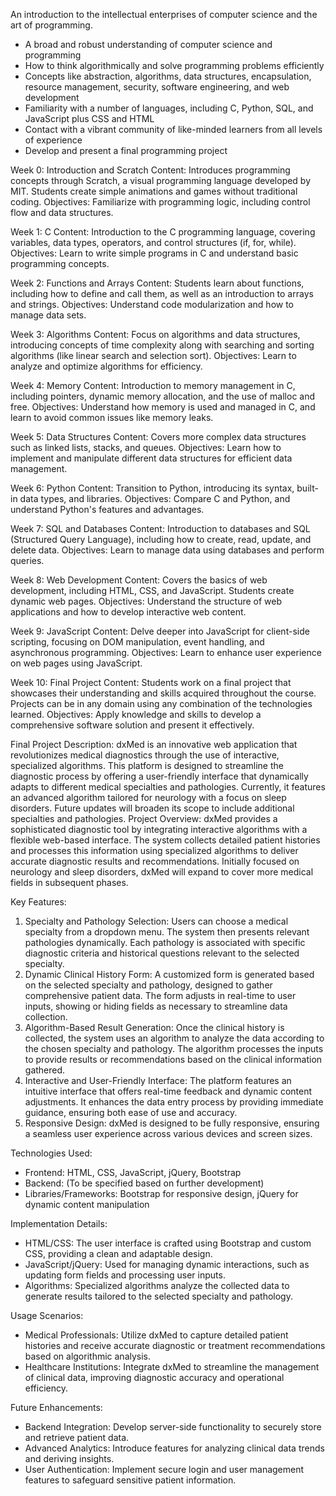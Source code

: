 An introduction to the intellectual enterprises of computer science and the art of programming.
- A broad and robust understanding of computer science and programming
- How to think algorithmically and solve programming problems efficiently
- Concepts like abstraction, algorithms, data structures, encapsulation, resource management, security, software engineering, and web development
- Familiarity with a number of languages, including C, Python, SQL, and JavaScript plus CSS and HTML
- Contact with a vibrant community of like-minded learners from all levels of experience
- Develop and present a final programming project

Week 0: Introduction and Scratch
Content: Introduces programming concepts through Scratch, a visual programming language developed by MIT. Students create simple animations and games without traditional coding.
Objectives: Familiarize with programming logic, including control flow and data structures.

Week 1: C
Content: Introduction to the C programming language, covering variables, data types, operators, and control structures (if, for, while).
Objectives: Learn to write simple programs in C and understand basic programming concepts.

Week 2: Functions and Arrays
Content: Students learn about functions, including how to define and call them, as well as an introduction to arrays and strings.
Objectives: Understand code modularization and how to manage data sets.

Week 3: Algorithms
Content: Focus on algorithms and data structures, introducing concepts of time complexity along with searching and sorting algorithms (like linear search and selection sort).
Objectives: Learn to analyze and optimize algorithms for efficiency.

Week 4: Memory
Content: Introduction to memory management in C, including pointers, dynamic memory allocation, and the use of malloc and free.
Objectives: Understand how memory is used and managed in C, and learn to avoid common issues like memory leaks.

Week 5: Data Structures
Content: Covers more complex data structures such as linked lists, stacks, and queues.
Objectives: Learn how to implement and manipulate different data structures for efficient data management.

Week 6: Python
Content: Transition to Python, introducing its syntax, built-in data types, and libraries.
Objectives: Compare C and Python, and understand Python's features and advantages.

Week 7: SQL and Databases
Content: Introduction to databases and SQL (Structured Query Language), including how to create, read, update, and delete data.
Objectives: Learn to manage data using databases and perform queries.

Week 8: Web Development
Content: Covers the basics of web development, including HTML, CSS, and JavaScript. Students create dynamic web pages.
Objectives: Understand the structure of web applications and how to develop interactive web content.

Week 9: JavaScript
Content: Delve deeper into JavaScript for client-side scripting, focusing on DOM manipulation, event handling, and asynchronous programming.
Objectives: Learn to enhance user experience on web pages using JavaScript.

Week 10: Final Project
Content: Students work on a final project that showcases their understanding and skills acquired throughout the course. Projects can be in any domain using any combination of the technologies learned.
Objectives: Apply knowledge and skills to develop a comprehensive software solution and present it effectively.


Final Project Description:
dxMed is an innovative web application that revolutionizes medical diagnostics through the use of interactive, specialized algorithms. This platform is designed to streamline the diagnostic process by offering a user-friendly interface that dynamically adapts to different medical specialties and pathologies. Currently, it features an advanced algorithm tailored for neurology with a focus on sleep disorders. Future updates will broaden its scope to include additional specialties and pathologies.
Project Overview: dxMed provides a sophisticated diagnostic tool by integrating interactive algorithms with a flexible web-based interface. The system collects detailed patient histories and processes this information using specialized algorithms to deliver accurate diagnostic results and recommendations. Initially focused on neurology and sleep disorders, dxMed will expand to cover more medical fields in subsequent phases.

Key Features:
1.	Specialty and Pathology Selection:
Users can choose a medical specialty from a dropdown menu. The system then presents relevant pathologies dynamically.
Each pathology is associated with specific diagnostic criteria and historical questions relevant to the selected specialty.
3.	Dynamic Clinical History Form:
A customized form is generated based on the selected specialty and pathology, designed to gather comprehensive patient data.
The form adjusts in real-time to user inputs, showing or hiding fields as necessary to streamline data collection.
5.	Algorithm-Based Result Generation:
Once the clinical history is collected, the system uses an algorithm to analyze the data according to the chosen specialty and pathology.
The algorithm processes the inputs to provide results or recommendations based on the clinical information gathered.
7.	Interactive and User-Friendly Interface:
The platform features an intuitive interface that offers real-time feedback and dynamic content adjustments.
It enhances the data entry process by providing immediate guidance, ensuring both ease of use and accuracy.
9.	Responsive Design:
dxMed is designed to be fully responsive, ensuring a seamless user experience across various devices and screen sizes.

Technologies Used:
- Frontend: HTML, CSS, JavaScript, jQuery, Bootstrap
- Backend: (To be specified based on further development)
- Libraries/Frameworks: Bootstrap for responsive design, jQuery for dynamic content manipulation
  
Implementation Details:
- HTML/CSS: The user interface is crafted using Bootstrap and custom CSS, providing a clean and adaptable design.
- JavaScript/jQuery: Used for managing dynamic interactions, such as updating form fields and processing user inputs.
- Algorithms: Specialized algorithms analyze the collected data to generate results tailored to the selected specialty and pathology.
  
Usage Scenarios:
- Medical Professionals: Utilize dxMed to capture detailed patient histories and receive accurate diagnostic or treatment recommendations based on algorithmic analysis.
- Healthcare Institutions: Integrate dxMed to streamline the management of clinical data, improving diagnostic accuracy and operational efficiency.
  
Future Enhancements:
- Backend Integration: Develop server-side functionality to securely store and retrieve patient data.
- Advanced Analytics: Introduce features for analyzing clinical data trends and deriving insights.
- User Authentication: Implement secure login and user management features to safeguard sensitive patient information.




